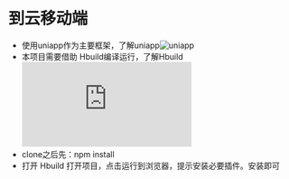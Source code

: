 # 到云移动端

 - 使用uniapp作为主要框架，了解uniapp![uniapp](https://uniapp.dcloud.io/README)
 - 本项目需要借助 Hbuild编译运行，了解Hbuild![Hbuild](https://www.dcloud.io/hbuilderx.html)
 - clone之后先：npm install
 - 打开 Hbuild 打开项目，点击运行到浏览器，提示安装必要插件。安装即可

